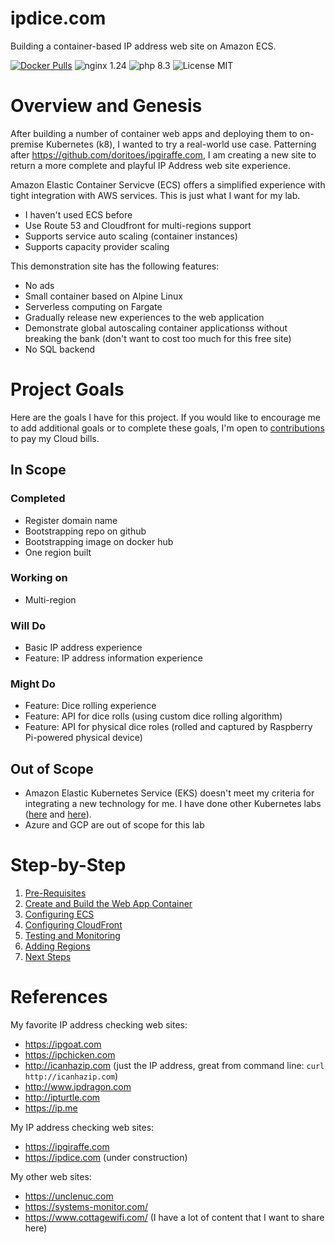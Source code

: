 # ipdice.com
Building a container-based IP address web site on Amazon ECS.

[![Docker Pulls](https://img.shields.io/docker/pulls/doritoes/ipdice.com.svg)](https://hub.docker.com/r/doritoes/ipdice.com/)
![nginx 1.24](https://img.shields.io/badge/nginx-1.24-brightgreen.svg)
![php 8.3](https://img.shields.io/badge/php-8.3-brightgreen.svg)
![License MIT](https://img.shields.io/badge/license-MIT-blue.svg)

# Overview and Genesis
After building a number of container web apps and deploying them to on-premise Kubernetes (k8), I wanted to try a real-world use case. Patterning after https://github.com/doritoes/ipgiraffe.com, I am creating a new site to return a more complete and playful IP Address web site experience.

Amazon Elastic Container Servicve (ECS) offers a simplified experience with tight integration with AWS services. This is just what I want for my lab.
- I haven't used ECS before
- Use Route 53 and Cloudfront for multi-regions support
- Supports service auto scaling (container instances)
- Supports capacity provider scaling

This demonstration site has the following features:
* No ads
* Small container based on Alpine Linux
* Serverless computing on Fargate
* Gradually release new experiences to the web application
* Demonstrate global autoscaling container applicationss without breaking the bank (don't want to cost too much for this free site)
* No SQL backend

# Project Goals
Here are the goals I have for this project. If you would like to encourage me to add additional goals or to complete these goals,  I'm open to [contributions](https://account.venmo.com/u/unclenuc) to pay my Cloud bills.

## In Scope
### Completed
- Register domain name
- Bootstrapping repo on github
- Bootstrapping image on docker hub
- One region built
### Working on
- Multi-region
### Will Do
- Basic IP address experience
- Feature: IP address information experience
### Might Do
- Feature: Dice rolling experience
- Feature: API for dice rolls (using custom dice rolling algorithm)
- Feature: API for physical dice roles (rolled and captured by Raspberry Pi-powered physical device)
## Out of Scope
- Amazon Elastic Kubernetes Service (EKS) doesn't meet my criteria for integrating a new technology for me. I have done other Kubernetes labs ([here](https://www.unclenuc.com/lab:kubernetes_app:start) and [here](https://www.unclenuc.com/lab:stack_of_nucs:start)).
- Azure and GCP are out of scope for this lab

# Step-by-Step
1. [Pre-Requisites](1_Prerequisites.md)
2. [Create and Build the Web App Container](2_ipdice.md)
3. [Configuring ECS](3_ECS.md)
4. [Configuring CloudFront](4_CloudFront.md)
5. [Testing and Monitoring](5_Testing_and_Monitoring.md)
6. [Adding Regions](6_Regions.md)
7. [Next Steps](7_Next_Steps.md)

# References
My favorite IP address checking web sites:
- https://ipgoat.com
- https://ipchicken.com
- http://icanhazip.com (just the IP address, great from command line: `curl http://icanhazip.com`)
- http://www.ipdragon.com
- http://ipturtle.com
- https://ip.me

My IP address checking web sites:
- https://ipgiraffe.com
- https://ipdice.com (under construction)

My other web sites:
- https://unclenuc.com
- https://systems-monitor.com/
- https://www.cottagewifi.com/ (I have a lot of content that I want to share here)
